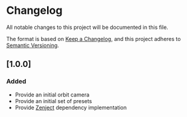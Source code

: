 # Changelog

All notable changes to this project will be documented in this file.

The format is based on [Keep a Changelog][keep_a_changelog], and this project adheres
to [Semantic Versioning][semver].

[keep_a_changelog]: https://keepachangelog.com/en/1.0.0/
[semver]: https://semver.org/spec/v2.0.0.html

## [1.0.0]

### Added

* Provide an initial orbit camera
* Provide an initial set of presets
* Provide [Zenject][zenject] dependency implementation

[zenject]: https://github.com/modesttree/Zenject
